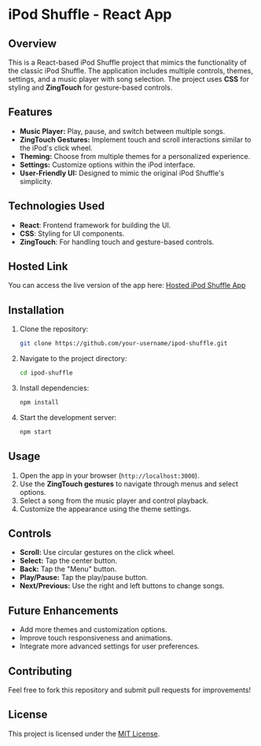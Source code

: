 # iPod Shuffle - React App

## Overview

This is a React-based iPod Shuffle project that mimics the functionality of the classic iPod Shuffle. The application includes multiple controls, themes, settings, and a music player with song selection. The project uses **CSS** for styling and **ZingTouch** for gesture-based controls.

## Features

- **Music Player:** Play, pause, and switch between multiple songs.
- **ZingTouch Gestures:** Implement touch and scroll interactions similar to the iPod's click wheel.
- **Theming:** Choose from multiple themes for a personalized experience.
- **Settings:** Customize options within the iPod interface.
- **User-Friendly UI:** Designed to mimic the original iPod Shuffle's simplicity.

## Technologies Used

- **React**: Frontend framework for building the UI.
- **CSS**: Styling for UI components.
- **ZingTouch**: For handling touch and gesture-based controls.

## Hosted Link

You can access the live version of the app here:
[Hosted iPod Shuffle App](https://ipod-shuffle.netlify.app/)

## Installation

1. Clone the repository:
   ```bash
   git clone https://github.com/your-username/ipod-shuffle.git
   ```
2. Navigate to the project directory:
   ```bash
   cd ipod-shuffle
   ```
3. Install dependencies:
   ```bash
   npm install
   ```
4. Start the development server:
   ```bash
   npm start
   ```

## Usage

1. Open the app in your browser (`http://localhost:3000`).
2. Use the **ZingTouch gestures** to navigate through menus and select options.
3. Select a song from the music player and control playback.
4. Customize the appearance using the theme settings.

## Controls

- **Scroll:** Use circular gestures on the click wheel.
- **Select:** Tap the center button.
- **Back:** Tap the "Menu" button.
- **Play/Pause:** Tap the play/pause button.
- **Next/Previous:** Use the right and left buttons to change songs.

## Future Enhancements

- Add more themes and customization options.
- Improve touch responsiveness and animations.
- Integrate more advanced settings for user preferences.

## Contributing

Feel free to fork this repository and submit pull requests for improvements!

## License

This project is licensed under the [MIT License](LICENSE).
